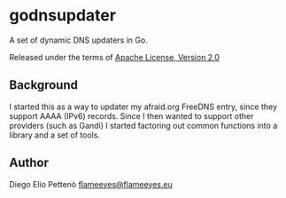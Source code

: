 # godnsupdater

A set of dynamic DNS updaters in Go.

Released under the terms of [Apache License, Version 2.0][licence]

## Background

I started this as a way to updater my afraid.org FreeDNS entry, since they
support AAAA (IPv6) records. Since I then wanted to support other providers
(such as Gandi) I started factoring out common functions into a library and a
set of tools.

## Author

Diego Elio Pettenò <flameeyes@flameeyes.eu>

[licence]: http://www.apache.org/licenses/LICENSE-2.0

